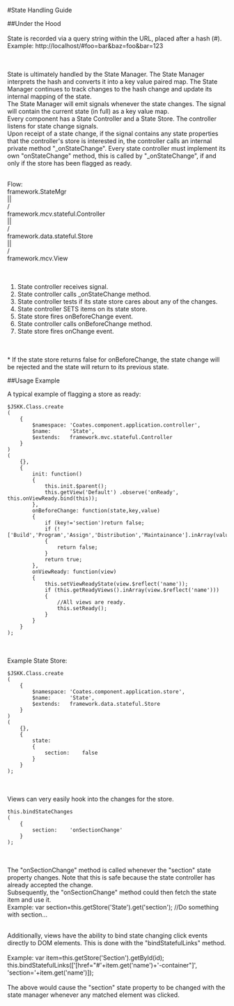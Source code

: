 #State Handling Guide



##Under the Hood
<br>
<br>
State is recorded via a query string within the URL, placed after a hash (#).
<br>
Example:
	http://localhost/#foo=bar&baz=foo&bar=123
<br>
<br>


<br>
State is ultimately handled by the State Manager. The State Manager interprets the hash and converts it into a key value paired map. The State Manager continues to track changes to the hash change and update its internal mapping of the state.
<br>
The State Manager will emit signals whenever the state changes. The signal will contain the current state (in full) as a key value map.
<br>
Every component has a State Controller and a State Store. The controller listens for state change signals.
<br>
Upon receipt of a state change, if the signal contains any state properties that the controller's store is interested in, the controller calls an internal private method "_onStateChange". Every state controller must implement its own "onStateChange" method, this is called by "_onStateChange", if and only if the store has been flagged as ready.
<br>
<br>

Flow:<br>
framework.StateMgr<br>
||<br>
\/<br>
framework.mcv.stateful.Controller<br>
||<br>
\/<br>
framework.data.stateful.Store<br>
||<br>
\/<br>
framework.mcv.View<br>
<br>
<br>



1. State controller receives signal.
2. State controller calls _onStateChange method.
3. State controller tests if its state store cares about any of the changes.
4. State controller SETS items on its state store.
5. State store fires onBeforeChange event.
6. State controller calls onBeforeChange method.
7. State store fires onChange event.
<br>
<br>
* If the state store returns false for onBeforeChange, the state change will be rejected and the state will return to its previous state.







##Usage Example

A typical example of flagging a store as ready:

	$JSKK.Class.create
	(
		{
			$namespace:	'Coates.component.application.controller',
			$name:		'State',
			$extends:	framework.mvc.stateful.Controller
		}
	)
	(
		{},
		{
			init: function()
			{
				this.init.$parent();
				this.getView('Default')	.observe('onReady',	this.onViewReady.bind(this));
			},
			onBeforeChange: function(state,key,value)
			{
				if (key!='section')return false;
				if (!['Build','Program','Assign','Distribution','Maintainance'].inArray(value))
				{
					return false;
				}
				return true;
			},
			onViewReady: function(view)
			{
				this.setViewReadyState(view.$reflect('name'));
				if (this.getReadyViews().inArray(view.$reflect('name')))
				{
					//All views are ready.
					this.setReady();
				}
			}
		}
	);
<br>
<br>
Example State Store:

	$JSKK.Class.create
	(
		{
			$namespace:	'Coates.component.application.store',
			$name:		'State',
			$extends:	framework.data.stateful.Store
		}
	)
	(
		{},
		{
			state:
			{
				section:	false
			}
		}
	);
<br>
<br>
Views can very easily hook into the changes for the store.

	this.bindStateChanges
	(
		{
			section:	'onSectionChange'
		}
	);
<br>
<br>
The "onSectionChange" method is called whenever the "section" state property changes. Note that this is safe because the state controller has already accepted the change.
<br>
Subsequently, the "onSectionChange" method could then fetch the state item and use it.
<br>
Example:
	var section=this.getStore('State').get('section');
	//Do something with section...
<br>
<br>

Additionally, views have the ability to bind state changing click events directly to DOM elements. This is done with the "bindStatefulLinks" method.
<br>
<br>
Example:
	var item=this.getStore('Section').getById(id);
	this.bindStatefulLinks(['[href="#'+item.get('name')+'-container"]',	'section='+item.get('name')]);
<br>
<br>
The above would cause the "section" state property to be changed with the state manager whenever any matched element was clicked.
